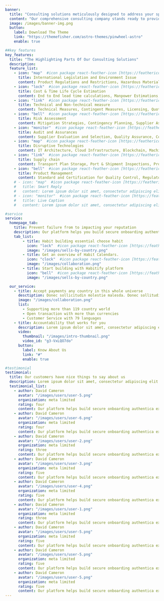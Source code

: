 ```yaml
---
banner:
  title: "Consulting solutions meticulously designed to address your specific needs"
  content: "Our comprehensive consulting company stands ready to provide expert assistance tailored to your precise business requirements. Should you seek guidance in any of the following areas, we are fully equipped to deliver effective solutions"
  image: /images/banner-img.png
  button:
    label: Download The Theme
    link: "https://themefisher.com/astro-themes/pinwheel-astro"
    enable: true

##key features
key_features:
  title: "The Highlighting Parts Of Our Consulting Solutions"
  description:  
  feature_list:
    - icon: "map"  #icon package react-feather-icon [https://feathericons.com/]
      title: International Legislation and Environment Issue 
      content: Product Regulations and Restrictions, Hazardous Materials Management, Eco-labeling and Certification, Conflict Minerals Compliance, Legal Risks and Liabilities
    - icon: "lock"  #icon package react-feather-icon [https://feathericons.com/]
      title: Cost & Time Life Cycle Estimation
      content: End to End lead time calculations, Manpower Estimations, Cost Estimations (Actual Cost), Procurement Planning
    - icon: "link"  #icon package react-feather-icon [https://feathericons.com/]
      title: Technical and Non-technical measure
      content: Technical Measures, Contingent Measures, Licensing, Quotas, and Other Quality, Price Control Measures, Finance Measures, Measures Affecting Competitions, Trade – Related Investment Measures
    - icon: "bell"  #icon package react-feather-icon [https://feathericons.com/]
      title: Risk Assessment 
      content: Mitigation Strategies, Contingency Planning, Supplier Assessment, Collaboration and Communication, Monitoring and Review, Technology and Data Utilization
    - icon: "monitor"  #icon package react-feather-icon [https://feathericons.com/]
      title: Audit and Assurances 
      content: Supplier Evaluation and Selection, Quality Assurance, Compliance with Regulations, Environmental Compliance, Customs and Tariff Management, Financial Auditing
    - icon: "map"  #icon package react-feather-icon [https://feathericons.com/]
      title: Disruptive Technologies 
      content: IT Architecture, Cloud Infrastructure, Blockchain, Machine Learning and Artificial Intelligence
    - icon: "link"  #icon package react-feather-icon [https://feathericons.com/]
      title: Supply chain
      content: Transport Plan Storage, Port & Shipment Inspections, Product Return Management
    - icon: "bell"  #icon package react-feather-icon [https://feathericons.com/]
      title: Product Management
      content: Standard and Certification for Quality Control, Regulatory Trade Documentation Product Origin and Destination, Packaging Requirements
    # - icon: "map"  #icon package react-feather-icon [https://feathericons.com/]
    #   title: Smart Reply
    #   content: Lorem ipsum dolor sit amet, consectetur adipiscing elit.
    # - icon: "monitor"  #icon package react-feather-icon [https://feathericons.com/]
    #   title: Live Caption
    #   content: Lorem ipsum dolor sit amet, consectetur adipiscing elit.

#service
service:
  homepage_tab:
    title: Prevent failure from to impacting your reputation
    description: Our platform helps you build secure onboarding authentication experiences that retain and engage your users. We build the infrastructure, you can.
    tab_list:
        - title: Habit building essential choose habit
          icon: "lock"  #icon package react-feather-icon [https://feathericons.com/]
          image: "/images/sells-by-country.png"
        - title: Get an overview of Habit Calendars.
          icon: "clock"  #icon package react-feather-icon [https://feathericons.com/]
          image: "/images/collaboration.png"
        - title: Start building with Habitify platform
          icon: "bell"  #icon package react-feather-icon [https://feathericons.com/]
          image: "/images/sells-by-country.png"

  our_service:
    - title: Accept payments any country in this whole universe
      desctiption: Donec sollicitudin molestie malesda. Donec sollitudin molestie malesuada. Mauris pellentesque nec, egestas non nisi. Cras ultricies ligula sed
      image: "/images/collaboration.png"
      list:
        - Supporting more than 119 country world
        - Open transaction with more than currencies
        - Customer Service with 79 languages
    - title: Accountability that works for you
      description: Lorem ipsum dolor sit amet, consectetur adipiscing elit. Morbi egestas Werat viverra id et aliquet. vulputate egestas sollicitudin.
      video:
        thumbnail: "/images/intro-thumbnail.png"
        video_id: "g3-VxLQO7do"
      button:
        label: Know About Us
        link: "#"
        enable: true

#testimonial
testimonial:
  title: Our customers have nice things to say about us
  description: Lorem ipsum dolor sit amet, consectetur adipiscing elit. Morbi egestas Werat viverra id et aliquet. vulputate egestas sollicitudin.
  testimonial_list:
    - author: David Cameron
      avatar: "/images/users/user-5.png"
      organization: meta limited
      rating: four
      content: Our platform helps build secure onboarding authentica experiences & engage your users. We build .
    - author: David Cameron
      avatar: "/images/users/user-6.png"
      organization: meta limited
      rating: four
      content: Our platform helps build secure onboarding authentica experiences & engage your users. We build .
    - author: David Cameron
      avatar: "/images/users/user-2.png"
      organization: meta limited
      rating: three
      content: Our platform helps build secure onboarding authentica experiences & engage your users. We build .
    - author: David Cameron
      avatar: "/images/users/user-3.png"
      organization: meta limited
      rating: five
      content: Our platform helps build secure onboarding authentica experiences & engage your users. We build .
    - author: David Cameron
      avatar: "/images/users/user-4.png"
      organization: meta limited
      rating: five
      content: Our platform helps build secure onboarding authentica experiences & engage your users. We build .
    - author: David Cameron
      avatar: "/images/users/user-1.png"
      organization: meta limited
      rating: three
      content: Our platform helps build secure onboarding authentica experiences & engage your users. We build .
    - author: David Cameron
      avatar: "/images/users/user-5.png"
      organization: meta limited
      rating: five
      content: Our platform helps build secure onboarding authentica experiences & engage your users. We build .
    - author: David Cameron
      avatar: "/images/users/user-5.png"
      organization: meta limited
      rating: five
      content: Our platform helps build secure onboarding authentica experiences & engage your users. We build .
    - author: David Cameron
      avatar: "/images/users/user-5.png"
      organization: meta limited
      rating: five
      content: Our platform helps build secure onboarding authentica experiences & engage your users. We build .
---
```

